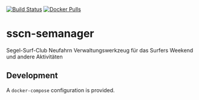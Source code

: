 [![Build Status](https://drone-github.chrz.de/api/badges/StarGate01/sscn-semanager/status.svg)](https://drone-github.chrz.de/StarGate01/sscn-semanager)
[![Docker Pulls](https://img.shields.io/docker/pulls/stargate01/sscn-semanager)](https://hub.docker.com/r/stargate01/sscn-semanager)

# sscn-semanager

Segel-Surf-Club Neufahrn Verwaltungswerkzeug für das Surfers Weekend und andere Aktivitäten

## Development

A `docker-compose` configuration is provided.